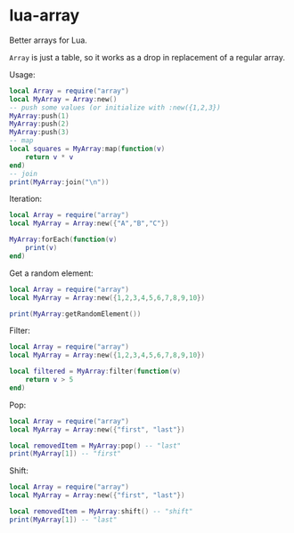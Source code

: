 # lua-array
Better arrays for Lua.   

`Array` is just a table, so it works as a drop in replacement of a regular array.

Usage:
```lua
local Array = require("array")
local MyArray = Array:new()
-- push some values (or initialize with :new({1,2,3})
MyArray:push(1)
MyArray:push(2)
MyArray:push(3)
-- map
local squares = MyArray:map(function(v)
    return v * v
end)
-- join
print(MyArray:join("\n"))
```

Iteration:
```lua
local Array = require("array")
local MyArray = Array:new({"A","B","C"})

MyArray:forEach(function(v) 
    print(v)
end)
```

Get a random element:
```lua
local Array = require("array")
local MyArray = Array:new({1,2,3,4,5,6,7,8,9,10})

print(MyArray:getRandomElement())
```

Filter:
```lua
local Array = require("array")
local MyArray = Array:new({1,2,3,4,5,6,7,8,9,10})

local filtered = MyArray:filter(function(v) 
    return v > 5
end)
```

Pop:
```lua
local Array = require("array")
local MyArray = Array:new({"first", "last"})

local removedItem = MyArray:pop() -- "last"
print(MyArray[1]) -- "first"
```

Shift:
```lua
local Array = require("array")
local MyArray = Array:new({"first", "last"})

local removedItem = MyArray:shift() -- "shift"
print(MyArray[1]) -- "last"
```
